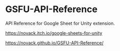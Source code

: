 # GSFU-API-Reference
API Reference for Google Sheet for Unity extension.

https://novack.itch.io/google-sheets-for-unity

https://novack.github.io/GSFU-API-Reference/
